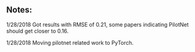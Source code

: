 Notes:
---
1/28/2018 Got results with RMSE of 0.21, some papers indicating PilotNet should
get closer to 0.16. 

1/28/2018 Moving pilotnet related work to PyTorch.

